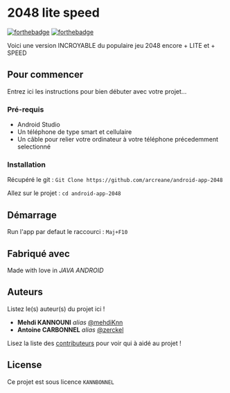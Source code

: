# 2048 lite speed

[![forthebadge](http://forthebadge.com/images/badges/built-with-love.svg)](http://forthebadge.com)  [![forthebadge](http://forthebadge.com/images/badges/powered-by-electricity.svg)](http://forthebadge.com)

Voici une version INCROYABLE du populaire jeu 2048 encore + LITE et + SPEED

## Pour commencer

Entrez ici les instructions pour bien débuter avec votre projet...

### Pré-requis

- Android Studio
- Un téléphone de type smart et cellulaire
- Un câble pour relier votre ordinateur à votre téléphone précedemment selectionné

### Installation

Récupéré le git : ``Git Clone https://github.com/arcreane/android-app-2048``

Allez sur le projet : ``cd android-app-2048``

## Démarrage

Run l'app par defaut le raccourci : ``Maj+F10``

## Fabriqué avec

Made with love in *JAVA ANDROID* 

## Auteurs
Listez le(s) auteur(s) du projet ici !
* **Mehdi KANNOUNI** _alias_ [@mehdiKnn](https://github.com/mehdiKnn)
* **Antoine CARBONNEL** _alias_ [@zerckel](https://github.com/zerckel)

Lisez la liste des [contributeurs](https://github.com/arcreane/android-app-2048/contributors) pour voir qui à aidé au projet !

## License

Ce projet est sous licence ``KANNBONNEL``

